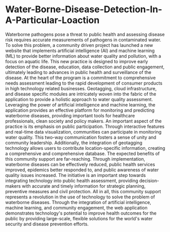 # Water-Borne-Disease-Detection-In-A-Particular-Loaction
Waterborne pathogens pose a threat to public health and assessing disease risk requires accurate measurements of pathogens in contaminated water. To solve this problem, a community driven project has launched a new website that implements artificial intelligence (AI) and machine learning (ML) to provide better information about water quality and pollution, with a focus on aquatic life. This new practice is designed to improve early detection of the disease, education, data collection and public engagement, ultimately leading to advances in public health and surveillance of the disease. 
At the heart of the program is a commitment to comprehensive needs assessment leading to the rapid development of consumer products in high technology related businesses. Geotagging, cloud infrastructure, and disease specific modules are intricately woven into the fabric of the application to provide a holistic approach to water quality assessment. Leveraging the power of artificial intelligence and machine learning, the application provides an effective platform for monitoring and predicting waterborne diseases, providing important tools for healthcare professionals, clean society and policy makers. 
An important aspect of the practice is its emphasis on public participation. Through interactive features and real-time data visualization, communities can participate in monitoring water quality. This two-way communication fosters a sense of unity and community leadership. Additionally, the integration of geotagging technology allows users to contribute location-specific information, creating a comprehensive and comprehensive database. 
The expected benefits of this community support are far-reaching. Through implementation, waterborne diseases can be effectively reduced, public health services improved, epidemics better responded to, and public awareness of water quality issues increased. The initiative is an important step towards integrating technology into public health assessment, providing decision-makers with accurate and timely information for strategic planning, preventive measures and civil protection. 
All in all, this community support represents a revolution in the use of technology to solve the problem of waterborne diseases. Through the integration of artificial intelligence, machine learning, and community engagement, the web application demonstrates technology's potential to improve health outcomes for the public by providing large-scale, flexible solutions for the world's water security and disease prevention efforts. 

